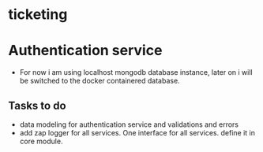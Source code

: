 # ticketing

# Authentication service

- For now i am using localhost mongodb database instance, later on i will be switched to the docker containered database.

## Tasks to do
- data modeling for authentication service and validations and errors
- add zap logger for all services. One interface for all services. define it in core module.